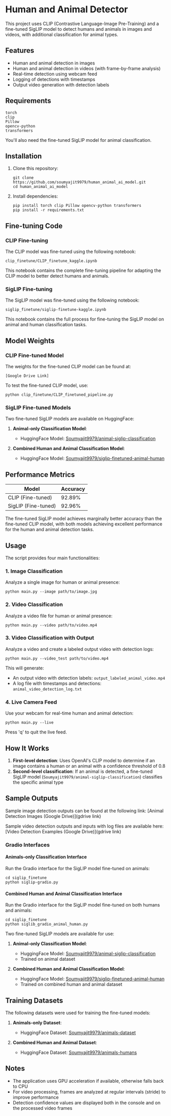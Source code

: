 # Human and Animal Detector

This project uses CLIP (Contrastive Language-Image Pre-Training) and a fine-tuned SigLIP model to detect humans and animals in images and videos, with additional classification for animal types.

## Features

- Human and animal detection in images
- Human and animal detection in videos (with frame-by-frame analysis)
- Real-time detection using webcam feed
- Logging of detections with timestamps
- Output video generation with detection labels

## Requirements

```
torch
clip
Pillow
opencv-python
transformers
```

You'll also need the fine-tuned SigLIP model for animal classification.

## Installation

1. Clone this repository:
   ```
   git clone https://github.com/soumyajit9979/human_animal_ai_model.git
   cd human_animal_ai_model
   ```

2. Install dependencies:
   ```
   pip install torch clip Pillow opencv-python transformers
   pip install -r requirements.txt
   ```

## Fine-tuning Code

### CLIP Fine-tuning

The CLIP model was fine-tuned using the following notebook:
```
clip_finetune/CLIP_finetune_kaggle.ipynb
```

This notebook contains the complete fine-tuning pipeline for adapting the CLIP model to better detect humans and animals.

### SigLIP Fine-tuning

The SigLIP model was fine-tuned using the following notebook:
```
siglip_finetune/siglip-finetune-kaggle.ipynb
```

This notebook contains the full process for fine-tuning the SigLIP model on animal and human classification tasks.

## Model Weights

### CLIP Fine-tuned Model

The weights for the fine-tuned CLIP model can be found at:
```
[Google Drive Link]
```

To test the fine-tuned CLIP model, use:
```
python clip_finetune/CLIP_finetuned_pipeline.py
```

### SigLIP Fine-tuned Models

Two fine-tuned SigLIP models are available on HuggingFace:

1. **Animal-only Classification Model**:
   - HuggingFace Model: [Soumyajit9979/animal-siglip-classification](https://huggingface.co/Soumyajit9979/animal-siglip-classification)

2. **Combined Human and Animal Classification Model**:
   - HuggingFace Model: [Soumyajit9979/siglip-finetuned-animal-human](https://huggingface.co/Soumyajit9979/siglip-finetuned-animal-human)

## Performance Metrics

| Model | Accuracy |
|-------|----------|
| CLIP (Fine-tuned) | 92.89% |
| SigLIP (Fine-tuned) | 92.96% |

The fine-tuned SigLIP model achieves marginally better accuracy than the fine-tuned CLIP model, with both models achieving excellent performance for the human and animal detection tasks.


## Usage

The script provides four main functionalities:

### 1. Image Classification

Analyze a single image for human or animal presence:

```
python main.py --image path/to/image.jpg
```

### 2. Video Classification

Analyze a video file for human or animal presence:

```
python main.py --video path/to/video.mp4
```

### 3. Video Classification with Output

Analyze a video and create a labeled output video with detection logs:

```
python main.py --video_test path/to/video.mp4
```

This will generate:
- An output video with detection labels: `output_labeled_animal_video.mp4`
- A log file with timestamps and detections: `animal_video_detection_log.txt`

### 4. Live Camera Feed

Use your webcam for real-time human and animal detection:

```
python main.py --live
```

Press 'q' to quit the live feed.

## How It Works

1. **First-level detection**: Uses OpenAI's CLIP model to determine if an image contains a human or an animal with a confidence threshold of 0.8
2. **Second-level classification**: If an animal is detected, a fine-tuned SigLIP model (`Soumyajit9979/animal-siglip-classification`) classifies the specific animal type

## Sample Outputs

Sample image detection outputs can be found at the following link:
[Animal Detection Images (Google Drive)](gdrive link)

Sample video detection outputs and inputs with log files are available here:
[Video Detection Examples (Google Drive)](gdrive link)




### Gradio Interfaces

#### Animals-only Classification Interface

Run the Gradio interface for the SigLIP model fine-tuned on animals:

```
cd siglip_finetune
python siglip-gradio.py
```

#### Combined Human and Animal Classification Interface

Run the Gradio interface for the SigLIP model fine-tuned on both humans and animals:

```
cd siglip_finetune
python siglib_gradio_animal_human.py
```


Two fine-tuned SigLIP models are available for use:

1. **Animal-only Classification Model**:
   - HuggingFace Model: [Soumyajit9979/animal-siglip-classification](https://huggingface.co/Soumyajit9979/animal-siglip-classification)
   - Trained on animal dataset

2. **Combined Human and Animal Classification Model**:
   - HuggingFace Model: [Soumyajit9979/siglip-finetuned-animal-human](https://huggingface.co/Soumyajit9979/siglip-finetuned-animal-human)
   - Trained on combined human and animal dataset

## Training Datasets

The following datasets were used for training the fine-tuned models:

1. **Animals-only Dataset**:
   - HuggingFace Dataset: [Soumyajit9979/animals-dataset](https://huggingface.co/datasets/Soumyajit9979/animals-dataset)

2. **Combined Human and Animal Dataset**:
   - HuggingFace Dataset: [Soumyajit9979/animals-humans](https://huggingface.co/datasets/Soumyajit9979/animals-humans)

## Notes

- The application uses GPU acceleration if available, otherwise falls back to CPU
- For video processing, frames are analyzed at regular intervals (stride) to improve performance
- Detection confidence values are displayed both in the console and on the processed video frames

